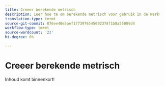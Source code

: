 ```yaml
---
title: Creeer berekende metrisch
description: Leer hoe te om berekende metrisch voor gebruik in de Werkruimte van de Analyse tot stand te brengen.
translation-type: tm+mt
source-git-commit: 076ee40e5aef1773976545692378f1b8a55089d4
workflow-type: tm+mt
source-wordcount: '23'
ht-degree: 0%

---
```



# Creeer berekende metrisch

Inhoud komt binnenkort!
